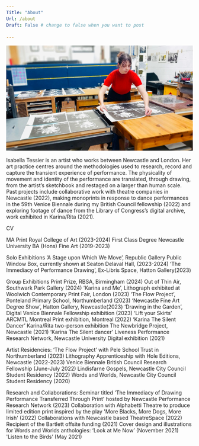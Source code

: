 ```yaml
---
Title: "About"
Url: /about 
Draft: False # change to false when you want to post

---
```


![A picture of Isabella Tessier printing](https://raw.githubusercontent.com/I5abellaTe55ier/issy-site-artistportfolio/main/assets/images/icons/printing-front.jpg)

Isabella Tessier is an artist who works between Newcastle and London. Her art practice centres around the methodologies used to research, record and capture the transient experience of performance. The physicality of movement and identity of the performance are translated, through drawing, from the artist’s sketchbook and restaged on a larger than human scale. Past projects include collaborative work with theatre companies in Newcastle (2022), making monoprints in response to dance performances in the 59th Venice Biennale during my British Council fellowship (2022) and exploring footage of dance from the Library of Congress’s digital archive, work exhibited in Karina/Rita (2021).

CV

MA Print Royal College of Art (2023-2024)
First Class Degree Newcastle University BA (Hons) Fine Art (2019-2023)

Solo Exhibitions
‘A Stage upon Which We Move’, Republic Gallery Public Window Box, currently shown at Seaton Delaval Hall, (2023-2024)
‘The Immediacy of Performance Drawing’, Ex-Libris Space, Hatton Gallery(2023)

Group Exhibitions
Print Prize, RBSA, Birmingham (2024)
Out of Thin Air, Southwark Park Gallery (2024)
‘Karina and Me’, Lithograph exhibited at Woolwich Contemporary Print Fair, London (2023)
‘The Flow Project’, Ponteland Primary School, Northumberland (2023)
‘Newcastle Fine Art Degree Show’, Hatton Gallery, Newcastle(2023)
‘Drawing in the Garden’, Digital Venice Biennale Fellowship exhibition (2023)
‘Lift your Skirts’ ARCMTL Montreal Print exhibition, Montreal (2022)
‘Karina The Silent Dancer’ Karina/Rita two-person exhibition The Newbridge Project,
Newcastle (2021)
‘Karina The Silent dancer’ Liveness Performance Research Network, Newcastle University
Digital exhibition (2021)

Artist Residencies:
‘The Flow Project’ with Pele School Trust in Northumberland (2023)
Lithography Apprenticeship with Hole Editions, Newcastle (2022-2023)
Venice Biennale British Council Research Fellowship (June-July 2022)
Lindisfarne Gospels, Newcastle City Council Student Residency (2022)
Words and Worlds, Newcastle City Council Student Residency (2020)

Research and Collaborations:
Seminar titled 'The Immediacy of Drawing Performance Transferred Through Print' hosted by Newcastle Performance Research Network (2023)
Collaboration with Alphabetti Theatre to produce limited edition print inspired by the play 'More Blacks, More Dogs, More Irish' (2022)
Collaborations with Newcastle based TheatreSpace (2022)
Recipient of the Bartlett offsite funding (2021)
Cover design and illustrations for Words and Worlds anthologies:
‘Look at Me Now’ (November 2021)
'Listen to the Birds’ (May 2021)

